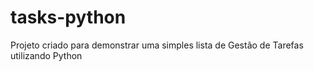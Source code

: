 # tasks-python

Projeto criado para demonstrar uma simples lista de Gestão de Tarefas utilizando Python
